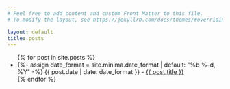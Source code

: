 ```yaml
---
# Feel free to add content and custom Front Matter to this file.
# To modify the layout, see https://jekyllrb.com/docs/themes/#overriding-theme-defaults

layout: default 
title: posts
---
```



<ul>
  {% for post in site.posts %}
    <li>
        {%- assign date_format = site.minima.date_format | default: "%b %-d, %Y" -%}
      {{ post.date | date: date_format }} - <a href="{{ post.url }}">{{ post.title }}</a> 
    </li>
  {% endfor %}
</ul>